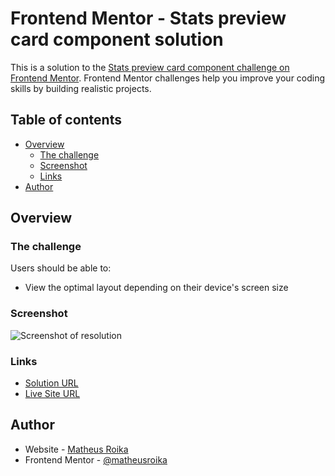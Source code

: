 # Frontend Mentor - Stats preview card component solution

This is a solution to the [Stats preview card component challenge on Frontend Mentor](https://www.frontendmentor.io/challenges/stats-preview-card-component-8JqbgoU62). Frontend Mentor challenges help you improve your coding skills by building realistic projects. 

## Table of contents

- [Overview](#overview)
  - [The challenge](#the-challenge)
  - [Screenshot](#screenshot)
  - [Links](#links)
- [Author](#author)

## Overview

### The challenge

Users should be able to:

- View the optimal layout depending on their device's screen size

### Screenshot

![Screenshot of resolution](.github/screenshot.jpg)

### Links

- [Solution URL](https://your-solution-url.com)
- [Live Site URL](https://matheusroika.github.io/FrontendMentor-StatsPreviewCardComponent/)

## Author

- Website - [Matheus Roika](http://roika.design)
- Frontend Mentor - [@matheusroika](https://www.frontendmentor.io/profile/matheusroika)

